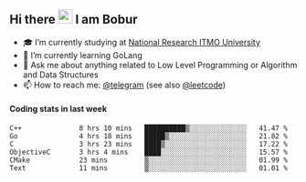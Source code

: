 ## Hi there <img src="https://media.giphy.com/media/hvRJCLFzcasrR4ia7z/giphy.gif" width="25px" height="25px"> I am Bobur

- :mortar_board: I’m currently studying at [National Research ITMO University](https://itmo.ru/)
- :seedling: I’m currently learning GoLang
- :speech_balloon: Ask me about anything related to Low Level Programming or Algorithm and Data Structures
- :mailbox: How to reach me: [@telegram](https://t.me/octoant) (see also [@leetcode](https://leetcode.com/octoant/))    

#### Coding stats in last week

<!--START_SECTION:waka-->

```text
C++              8 hrs 10 mins   ██████████▒░░░░░░░░░░░░░░   41.47 %
Go               4 hrs 18 mins   █████▒░░░░░░░░░░░░░░░░░░░   21.82 %
C                3 hrs 23 mins   ████▒░░░░░░░░░░░░░░░░░░░░   17.22 %
ObjectiveC       3 hrs 4 mins    ████░░░░░░░░░░░░░░░░░░░░░   15.57 %
CMake            23 mins         ▒░░░░░░░░░░░░░░░░░░░░░░░░   01.99 %
Text             11 mins         ▒░░░░░░░░░░░░░░░░░░░░░░░░   01.01 %
```

<!--END_SECTION:waka-->
